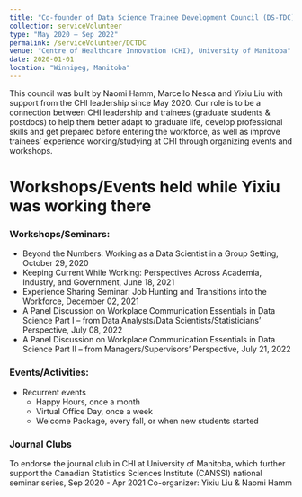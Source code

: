 ```yaml
---
title: "Co-founder of Data Science Trainee Development Council (DS-TDC)"
collection: serviceVolunteer
type: "May 2020 – Sep 2022"
permalink: /serviceVolunteer/DCTDC
venue: "Centre of Healthcare Innovation (CHI), University of Manitoba"
date: 2020-01-01
location: "Winnipeg, Manitoba"
---
```


This council was built by Naomi Hamm, Marcello Nesca and Yixiu Liu with support from the CHI leadership since May 2020. Our role is to be a connection between CHI leadership and trainees (graduate students & postdocs) to help them better adapt to graduate life, develop professional skills and get prepared before entering the workforce, as well as improve trainees’ experience working/studying at CHI through organizing events and workshops.

Workshops/Events held while Yixiu was working there
=====
### Workshops/Seminars: ###
* Beyond the Numbers: Working as a Data Scientist in a Group Setting, October 29, 2020
* Keeping Current While Working: Perspectives Across Academia, Industry, and Government, June 18, 2021
* Experience Sharing Seminar: Job Hunting and Transitions into the Workforce, December 02, 2021
* A Panel Discussion on Workplace Communication Essentials in Data Science Part I – from Data Analysts/Data Scientists/Statisticians’ Perspective, July 08, 2022
* A Panel Discussion on Workplace Communication Essentials in Data Science Part II – from Managers/Supervisors’ Perspective, July 21, 2022

### Events/Activities: ###
* Recurrent events
    * Happy Hours, once a month
    * Virtual Office Day, once a week
    * Welcome Package, every fall, or when new students started

### Journal Clubs ###
To endorse the journal club in CHI at University of Manitoba, which further support the Canadian Statistics Sciences Institute (CANSSI) national seminar series, Sep 2020 - Apr 2021
Co-organizer: Yixiu Liu & Naomi Hamm


